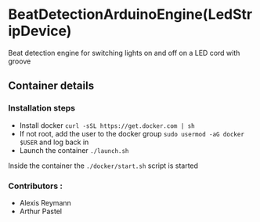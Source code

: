 # BeatDetectionArduinoEngine(LedStripDevice)
Beat detection engine for switching lights on and off on a LED cord with groove

## Container details
### Installation steps
- Install docker `curl -sSL https://get.docker.com | sh`
- If not root, add the user to the docker group `sudo usermod -aG docker $USER` and log back in
- Launch the container `./launch.sh`

Inside the container the `./docker/start.sh` script is started


### Contributors :
 - Alexis Reymann</br>
 - Arthur Pastel
